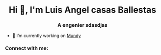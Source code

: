 <h1 align="center">Hi 👋, I'm Luis Angel casas Ballestas</h1>
<h3 align="center">A engenier sdasdjas</h3>

- 🔭 I’m currently working on [Mundy](www.google.com)

<h3 align="left">Connect with me:</h3>
<p align="left">
</p>
